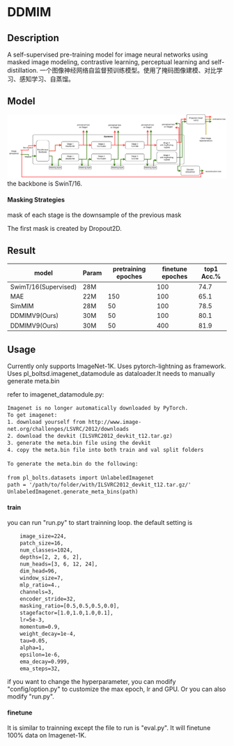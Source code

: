 # DDMIM

## Description
A self-supervised pre-training model for image neural networks using masked image modeling, contrastive learning, perceptual learning and self-distillation.
一个图像神经网络自监督预训练模型。使用了掩码图像建模、对比学习、感知学习、自蒸馏。

## Model 
![](data/structure3.drawio.png)
the backbone is SwinT/16.
#### Masking Strategies
mask of each stage  is the downsample of the previous mask 

The first mask is created by Dropout2D.

## Result
|model|Param|pretraining epoches|finetune epoches|top1 Acc.%|
|-|-|-|-|-|
|SwimT/16(Supervised)|28M||100|74.7|
|MAE|22M|150|100|65.1|
|SimMIM|28M|50|100|78.5|
|DDMIMV9(Ours)|30M|50|100|80.1|
|DDMIMV9(Ours)|30M|50|400|81.9|

## Usage

Currently only supports ImageNet-1K.
Uses pytorch-lightning as framework.
Uses pl_boltsd.imagenet_datamodule as dataloader.It needs to manually generate meta.bin

refer to imagenet_datamodule.py:

    Imagenet is no longer automatically downloaded by PyTorch.
    To get imagenet:
    1. download yourself from http://www.image-net.org/challenges/LSVRC/2012/downloads
    2. download the devkit (ILSVRC2012_devkit_t12.tar.gz)
    3. generate the meta.bin file using the devkit
    4. copy the meta.bin file into both train and val split folders

    To generate the meta.bin do the following:

    from pl_bolts.datasets import UnlabeledImagenet
    path = '/path/to/folder/with/ILSVRC2012_devkit_t12.tar.gz/'
    UnlabeledImagenet.generate_meta_bins(path)
#### train
you can run "run.py" to start trainning loop.
the default setting is 

        image_size=224,
        patch_size=16,
        num_classes=1024,
        depths=[2, 2, 6, 2],
        num_heads=[3, 6, 12, 24],
        dim_head=96,
        window_size=7, 
        mlp_ratio=4.,
        channels=3,
        encoder_stride=32,
        masking_ratio=[0.5,0.5,0.5,0.0],
        stagefactor=[1.0,1.0,1.0,0.1],
        lr=5e-3,
        momentum=0.9,
        weight_decay=1e-4,
        tau=0.05,
        alpha=1,
        epsilon=1e-6,
        ema_decay=0.999,
        ema_steps=32,

if you want to change the hyperparameter, you can modify "config/option.py" to customize the max epoch, lr and GPU. Or you can also modify "run.py".
#### finetune
It is similar to trainning except the file to run is "eval.py". It will finetune 100% data on Imagenet-1K.

